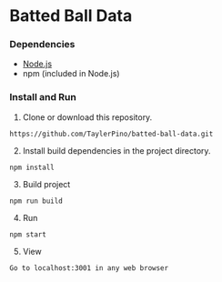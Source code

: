 # Batted Ball Data

### Dependencies
- [Node.js](https://nodejs.org/en/download)
- npm (included in Node.js)
### Install and Run
1. Clone or download this repository.

```https://github.com/TaylerPino/batted-ball-data.git```

2. Install build dependencies in the project directory.


```npm install```

3. Build project

```npm run build```

4. Run

```npm start```

5. View

```Go to localhost:3001 in any web browser```	
